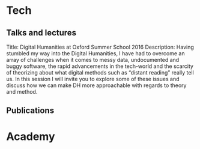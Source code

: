 # Tech

## Talks and lectures

Title: Digital Humanities at Oxford Summer School 2016
Description: Having stumbled my way into the Digital Humanities, I have had to overcome an array of challenges when it comes to messy data, undocumented and buggy software, the rapid advancements in the tech-world and the scarcity of theorizing about what digital methods such as “distant reading” really tell us. In this session I will invite you to explore some of these issues and discuss how we can make DH more approachable with regards to theory and method.




## Publications


# Academy


